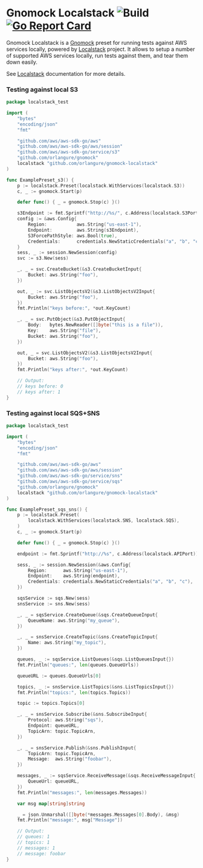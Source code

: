 # Gnomock Localstack ![Build](https://github.com/orlangure/gnomock-localstack/workflows/Build/badge.svg?branch=master) [![Go Report Card](https://goreportcard.com/badge/github.com/orlangure/gnomock-localstack)](https://goreportcard.com/report/github.com/orlangure/gnomock-localstack)

Gnomock Localstack is a [Gnomock](https://github.com/orlangure/gnomock) preset
for running tests against AWS services locally, powered by
[Localstack](https://github.com/localstack/localstack) project. It allows
to setup a number of supported AWS services locally, run tests against
them, and tear them down easily.

See [Localstack](https://github.com/localstack/localstack) documentation for
more details.

### Testing against local S3

```go
package localstack_test

import (
	"bytes"
	"encoding/json"
	"fmt"

	"github.com/aws/aws-sdk-go/aws"
	"github.com/aws/aws-sdk-go/aws/session"
	"github.com/aws/aws-sdk-go/service/s3"
	"github.com/orlangure/gnomock"
	localstack "github.com/orlangure/gnomock-localstack"
)

func ExamplePreset_s3() {
	p := localstack.Preset(localstack.WithServices(localstack.S3))
	c, _ := gnomock.Start(p)

	defer func() { _ = gnomock.Stop(c) }()

	s3Endpoint := fmt.Sprintf("http://%s/", c.Address(localstack.S3Port))
	config := &aws.Config{
		Region:           aws.String("us-east-1"),
		Endpoint:         aws.String(s3Endpoint),
		S3ForcePathStyle: aws.Bool(true),
		Credentials:      credentials.NewStaticCredentials("a", "b", "c"),
	}
	sess, _ := session.NewSession(config)
	svc := s3.New(sess)

	_, _ = svc.CreateBucket(&s3.CreateBucketInput{
		Bucket: aws.String("foo"),
	})

	out, _ := svc.ListObjectsV2(&s3.ListObjectsV2Input{
		Bucket: aws.String("foo"),
	})
	fmt.Println("keys before:", *out.KeyCount)

	_, _ = svc.PutObject(&s3.PutObjectInput{
		Body:   bytes.NewReader([]byte("this is a file")),
		Key:    aws.String("file"),
		Bucket: aws.String("foo"),
	})

	out, _ = svc.ListObjectsV2(&s3.ListObjectsV2Input{
		Bucket: aws.String("foo"),
	})
	fmt.Println("keys after:", *out.KeyCount)

	// Output:
	// keys before: 0
	// keys after: 1
}
```

### Testing against local SQS+SNS

```go
package localstack_test

import (
	"bytes"
	"encoding/json"
	"fmt"

	"github.com/aws/aws-sdk-go/aws"
	"github.com/aws/aws-sdk-go/aws/session"
	"github.com/aws/aws-sdk-go/service/sns"
	"github.com/aws/aws-sdk-go/service/sqs"
	"github.com/orlangure/gnomock"
	localstack "github.com/orlangure/gnomock-localstack"
)

func ExamplePreset_sqs_sns() {
	p := localstack.Preset(
		localstack.WithServices(localstack.SNS, localstack.SQS),
	)
	c, _ := gnomock.Start(p)

	defer func() { _ = gnomock.Stop(c) }()

	endpoint := fmt.Sprintf("http://%s", c.Address(localstack.APIPort))

	sess, _ := session.NewSession(&aws.Config{
		Region:      aws.String("us-east-1"),
		Endpoint:    aws.String(endpoint),
		Credentials: credentials.NewStaticCredentials("a", "b", "c"),
	})

	sqsService := sqs.New(sess)
	snsService := sns.New(sess)

	_, _ = sqsService.CreateQueue(&sqs.CreateQueueInput{
		QueueName: aws.String("my_queue"),
	})

	_, _ = snsService.CreateTopic(&sns.CreateTopicInput{
		Name: aws.String("my_topic"),
	})

	queues, _ := sqsService.ListQueues(&sqs.ListQueuesInput{})
	fmt.Println("queues:", len(queues.QueueUrls))

	queueURL := queues.QueueUrls[0]

	topics, _ := snsService.ListTopics(&sns.ListTopicsInput{})
	fmt.Println("topics:", len(topics.Topics))

	topic := topics.Topics[0]

	_, _ = snsService.Subscribe(&sns.SubscribeInput{
		Protocol: aws.String("sqs"),
		Endpoint: queueURL,
		TopicArn: topic.TopicArn,
	})

	_, _ = snsService.Publish(&sns.PublishInput{
		TopicArn: topic.TopicArn,
		Message:  aws.String("foobar"),
	})

	messages, _ := sqsService.ReceiveMessage(&sqs.ReceiveMessageInput{
		QueueUrl: queueURL,
	})
	fmt.Println("messages:", len(messages.Messages))

	var msg map[string]string

	_ = json.Unmarshal([]byte(*messages.Messages[0].Body), &msg)
	fmt.Println("message:", msg["Message"])

	// Output:
	// queues: 1
	// topics: 1
	// messages: 1
	// message: foobar
}
```
